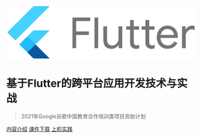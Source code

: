<!-- _coverpage.md -->

![logo](flutter.png)

# 基于Flutter的跨平台应用开发技术与实战

> 2021年Google谷歌中国教育合作培训类项目资助计划

[内容介绍](#内容介绍)
[课件下载](https://github.com/walkman617/Flutter2)
[上机实践](https://f.nkugame.com/#/practice)